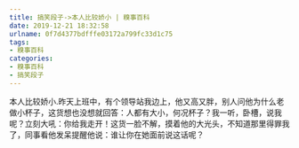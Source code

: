 ```yaml
---
title: 搞笑段子->本人比较娇小 | 糗事百科
date: 2019-12-21 18:32:58
urlname: 0f7d4377bdfffe03172a799fc33d1c75
tags: 
- 糗事百科
categories:
- 糗事百科
- 搞笑段子
---
```

本人比较娇小.昨天上班中，有个领导站我边上，他又高又胖，别人问他为什么老做小杯子，这货想也没想就回答：人都有大小，何况杯子？我一听，卧槽，说我呢？立刻大吼：你给我走开！这货一脸不解，摸着他的大光头，不知道那里得罪我了，同事看他发呆提醒他说：谁让你在她面前说这话呢？


